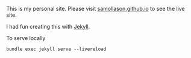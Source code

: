 This is my personal site. Please visit [samollason.github.io](https://samollason.github.io) to see the live site.


I had fun creating this with [Jekyll](https://jekyllrb.com/).

To serve locally

`bundle exec jekyll serve --livereload`


